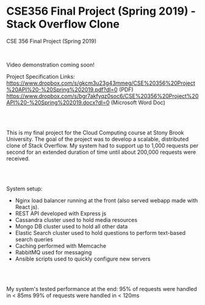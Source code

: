 # CSE356 Final Project (Spring 2019) - Stack Overflow Clone
CSE 356 Final Project (Spring 2019)

<br/>

Video demonstration coming soon!

Project Specification Links:
<br/>
https://www.dropbox.com/s/gkcm3u23g43mmeg/CSE%20356%20Project%20API%20-%20Spring%202019.pdf?dl=0 (PDF)
<br/>
https://www.dropbox.com/s/bgr7akfyqz0soc6/CSE%20356%20Project%20API%20-%20Spring%202019.docx?dl=0 (Microsoft Word Doc)

<br/>
<br/>

This is my final project for the Cloud Computing course at Stony Brook University. The goal of the project was to develop a scalable, distributed clone of Stack Overflow. My system had to support up to 1,000 requests per second for an extended duration of time until about 200,000 requests were received.

<br/>
<br/>

System setup:
- Nginx load balancer running at the front (also served webapp made with React js).
- REST API developed with Express js
- Cassandra cluster used to hold media resources
- Mongo DB cluster used to hold all other data
- Elastic Search cluster used to hold questions to perform text-based search queries
- Caching performed with Memcache
- RabbitMQ used for messaging
- Ansible scripts used to quickly configure new servers

<br/>
<br/>

My system's tested performance at the end:
95% of requests were handled in < 85ms
99% of requests were handled in < 120ms

